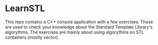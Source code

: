 # LearnSTL
This repo contains a C++ console application with a few exercises.
Those are used to check your knowledge about the Standard Template Library's algorythms.
The exercises are mainly about using algorythms on STL containers (mostly vector).
